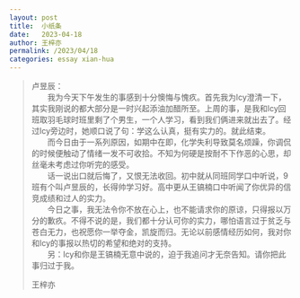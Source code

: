 ```yaml
---
layout: post
title:  小纸条
date:   2023-04-18
author: 王梓亦
permalink: /2023/04/18
categories: essay xian-hua
---
```


>   卢昱辰：  
>   　　我为今天下午发生的事感到十分懊悔与愧疚。首先我为lcy澄清一下，其实我刚说的都大部分是一时兴起添油加醋所至。上周的事，是我和lcy回班取羽毛球时班里剩了个男生，一个人学习，看到我们俩进来就出去了。经过lcy旁边时，她顺口说了句：学这么认真，挺有实力的。就此结束。  
>   　　而今日由于一系列原因，如期中在即，化学失利导致莫名烦躁，你调侃的时候便触动了情绪一发不可收拾。不知为何硬是按耐不下作恶的心思，却丝毫未考虑过你听完的感受。  
>   　　话一说出口就后悔了，又恨无法收回。初中就从同班同学口中听说，9班有个叫卢昱辰的，长得帅学习好。高中更从王镐楠口中听闻了你优异的信竞成绩和过人的实力。  
>   　　今日之事，我无法令你不放在心上，也不能请求你的原谅，只得报以万分的歉疚。不得不说的是，我们都十分认可你的实力，哪怕语言过于贫乏与苍白无力，也祝愿你一举夺金，凯旋而归。无论以前感情经历如何，我对你和lcy的事报以热切的希望和绝对的支持。  
>   　　另：lcy和你是王镐楠无意中说的，迫于我追问才无奈告知。请你把此事归过于我。  
>     
>   王梓亦  